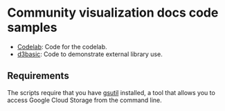 # Community visualization docs code samples

* [Codelab](./codelab): Code for the codelab.
* [d3basic](./d3basic): Code to demonstrate external library use.


## Requirements
The scripts require that you have
[gsutil](https://cloud.google.com/storage/docs/gsutil_install) installed, a tool
that allows you to access Google Cloud Storage from the command line.
